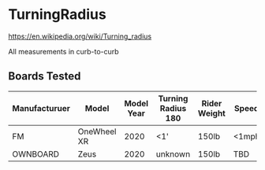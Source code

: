 # TurningRadius
https://en.wikipedia.org/wiki/Turning_radius

All measurements in curb-to-curb

## Boards Tested
| Manufacturuer | Model | Model Year | Turning Radius 180 | Rider Weight | Speed |
| -- | -- | -- | -- | -- | -- |
| FM | OneWheel XR | 2020 | <1' | 150lb | <1mph |
| OWNBOARD | Zeus | 2020 | unknown | 150lb | TBD |

